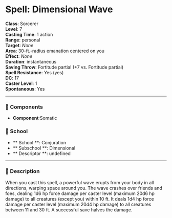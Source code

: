 
# Spell: Dimensional Wave
**Class**: Sorcerer  
**Level**: 7  
**Casting Time**: 1 action  
**Range**: personal  
**Target**: _None_  
**Area**: 30-ft.-radius emanation centered on you  
**Effect**: _None_  
**Duration**: instantaneous  
**Saving Throw**: Fortitude partial (+7 vs. Fortitude partial)  
**Spell Resistance**: Yes (yes)  
**DC**: 17  
**Caster Level**: 1  
**Spontaneous**: Yes

---

### 🔮 Components
- **Component**:Somatic

### 🏫 School
- ** School **: Conjuration
- ** Subschool **: Dimensional
- ** Descriptor **: undefined
---

### 📜 Description
When you cast this spell, a powerful wave erupts from your body in all directions, warping space around you. The wave crashes over friends and foes, dealing 1d6 hp force damage per caster level (maximum 20d6 hp damage) to all creatures (except you) within 10 ft. It deals 1d4 hp force damage per caster level (maximum 20d4 hp damage) to all creatures between 11 and 30 ft. A successful save halves the damage.

